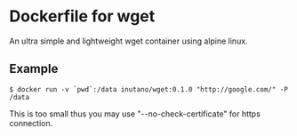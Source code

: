 # Dockerfile for wget

An ultra simple and lightweight wget container using alpine linux.

## Example

```
$ docker run -v `pwd`:/data inutano/wget:0.1.0 "http://google.com/" -P /data
```

This is too small thus you may use "--no-check-certificate" for https connection.